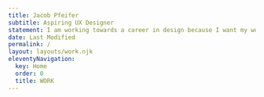 ```yaml
---
title: Jacob Pfeifer
subtitle: Aspiring UX Designer
statement: I am working towards a career in design because I want my work have a positive impact. I hope to design a more equitiable, inclusive, and compassionate future. 
date: Last Modified 
permalink: /
layout: layouts/work.njk
eleventyNavigation:
  key: Home
  order: 0
  title: WORK
---
```




